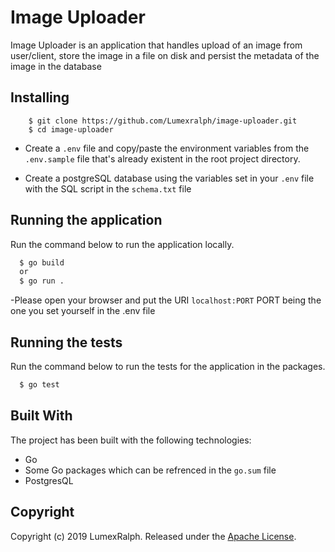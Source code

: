# Image Uploader

Image Uploader is an application that handles upload of an image from user/client, store the image in a file on disk and persist the metadata of the image in the database

## Installing

```
    $ git clone https://github.com/Lumexralph/image-uploader.git
    $ cd image-uploader
```


* Create a `.env` file and copy/paste the environment variables from the `.env.sample` file that's already existent in the root project directory.

* Create a postgreSQL database using the variables set in your `.env` file with the SQL script in the `schema.txt` file

## Running the application

Run the command below to run the application locally.
```sh
  $ go build
  or
  $ go run .
```

-Please open your browser and put the URI `localhost:PORT` PORT being the one you set yourself in the .env file

## Running the tests

Run the command below to run the tests for the application in the packages.

```sh
  $ go test
```

## Built With

The project has been built with the following technologies:

* Go
* Some Go packages which can be refrenced in the `go.sum` file
* PostgresQL

## Copyright

Copyright (c) 2019 LumexRalph. Released under the [Apache License](https://github.com/Lumexralph/image-uploader/blob/master/LICENSE).
